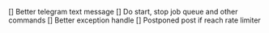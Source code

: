 [] Better telegram text message
[] Do start, stop job queue and other commands
[] Better exception handle
[] Postponed post if reach rate limiter

